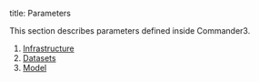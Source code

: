 title: Parameters

This section describes parameters defined inside Commander3.

1. [Infrastructure](./01_infrastructure.html)
2. [Datasets](./02_datasets.html)
3. [Model](./02_model.html)
